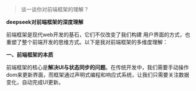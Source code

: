 > 谈一谈你对前端框架的理解？

**deepseek对前端框架的深度理解**

前端框架是现代web开发的基石，它们不仅改变了我们构建 用户界面的方式，也重塑了整个前端开发的思维方式。以下是我对前端框架的多维度理解：

**一、前端框架的本质**

前端框架的核心是**解决UI与状态同步的问题**。在传统开发中，我们需要手动操作dom来更新界面，而框架通过声明式编程和响应式系统，让我们只需要关注数据变化，自动完成UI更新。
